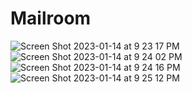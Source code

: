 # Mailroom
![Screen Shot 2023-01-14 at 9 23 17 PM](https://user-images.githubusercontent.com/107897025/212519787-80dfce63-4fa9-41ca-b7b6-d1ed9ab5ffdd.png)
![Screen Shot 2023-01-14 at 9 24 02 PM](https://user-images.githubusercontent.com/107897025/212519790-fab4a9d6-acb9-41a1-8d0d-b33650d52865.png)
![Screen Shot 2023-01-14 at 9 24 16 PM](https://user-images.githubusercontent.com/107897025/212519792-e2085869-9f8d-41b0-bfcc-e9d623e83419.png)
![Screen Shot 2023-01-14 at 9 25 12 PM](https://user-images.githubusercontent.com/107897025/212519794-417abc24-78a9-47eb-984e-8c6a8216aef5.png)
